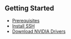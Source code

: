 ## Getting Started 
- [Prerequisites](https://github.com/gerardvidamo/LinuxMining/blob/master/doc/installation/install-xubuntu.md)
- [Install SSH](https://github.com/gerardvidamo/LinuxMining/blob/master/doc/installation/install-ssh.sh)
- [Download NVIDIA Drivers](https://github.com/gerardvidamo/LinuxMining/blob/master/doc/installation/intall-nvidia-drivers.md)